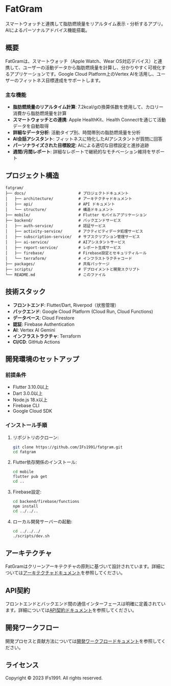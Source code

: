 # FatGram

スマートウォッチと連携して脂肪燃焼量をリアルタイム表示・分析するアプリ。AIによるパーソナルアドバイス機能搭載。

## 概要

FatGramは、スマートウォッチ（Apple Watch、Wear OS対応デバイス）と連携して、ユーザーの活動データから脂肪燃焼量を計算し、分かりやすく可視化するアプリケーションです。Google Cloud Platform上のVertex AIを活用し、ユーザーのフィットネス目標達成をサポートします。

### 主な機能

- **脂肪燃焼量のリアルタイム計算**: 7.2kcal/gの換算係数を使用して、カロリー消費から脂肪燃焼量を計算
- **スマートウォッチとの連携**: Apple HealthKit、Health Connectを通じて活動データを自動取得
- **詳細なデータ分析**: 活動タイプ別、時間帯別の脂肪燃焼量を分析
- **AI会話アシスタント**: フィットネスに特化したAIアシスタントが質問に回答
- **パーソナライズされた目標設定**: AIによる適切な目標設定と進捗追跡
- **週間/月間レポート**: 詳細なレポートで継続的なモチベーション維持をサポート

## プロジェクト構造

```
fatgram/
├── docs/                       # プロジェクトドキュメント
│   ├── architecture/           # アーキテクチャドキュメント
│   ├── api/                    # API ドキュメント
│   └── structure/              # 構造ドキュメント
├── mobile/                     # Flutter モバイルアプリケーション
├── backend/                    # バックエンドサービス
│   ├── auth-service/           # 認証サービス
│   ├── activity-service/       # アクティビティデータ処理サービス
│   ├── subscription-service/   # サブスクリプション管理サービス
│   ├── ai-service/             # AIアシスタントサービス
│   ├── report-service/         # レポート生成サービス
│   ├── firebase/               # Firebase設定とセキュリティルール
│   └── terraform/              # インフラストラクチャコード
├── packages/                   # 共有パッケージ
├── scripts/                    # デプロイメントと開発スクリプト
└── README.md                   # このファイル
```

## 技術スタック

- **フロントエンド**: Flutter/Dart, Riverpod（状態管理）
- **バックエンド**: Google Cloud Platform (Cloud Run, Cloud Functions)
- **データベース**: Cloud Firestore
- **認証**: Firebase Authentication
- **AI**: Vertex AI Gemini
- **インフラストラクチャ**: Terraform
- **CI/CD**: GitHub Actions

## 開発環境のセットアップ

### 前提条件

- Flutter 3.10.0以上
- Dart 3.0.0以上
- Node.js 18.x以上
- Firebase CLI
- Google Cloud SDK

### インストール手順

1. リポジトリのクローン:
   ```bash
   git clone https://github.com/IFs1991/fatgram.git
   cd fatgram
   ```

2. Flutter依存関係のインストール:
   ```bash
   cd mobile
   flutter pub get
   cd ..
   ```

3. Firebase設定:
   ```bash
   cd backend/firebase/functions
   npm install
   cd ../../..
   ```

4. ローカル開発サーバーの起動:
   ```bash
   cd ../../../
   ./scripts/dev.sh
   ```

## アーキテクチャ

FatGramはクリーンアーキテクチャの原則に基づいて設計されています。詳細については[アーキテクチャドキュメント](docs/architecture/system_architecture.md)を参照してください。

## API契約

フロントエンドとバックエンド間の通信インターフェースは明確に定義されています。詳細については[API契約ドキュメント](docs/api/api_contract.md)を参照してください。

## 開発ワークフロー

開発プロセスと貢献方法については[開発ワークフロードキュメント](docs/workflow/development_workflow.md)を参照してください。

## ライセンス

Copyright © 2023 IFs1991. All rights reserved.
